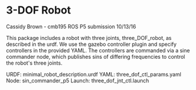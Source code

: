 # 3-DOF Robot

Cassidy Brown - cmb195
ROS P5 submission
10/13/16

This package includes a robot with three joints, three_DOF_robot, as described in the urdf.
We use the gazebo controller plugin and specify controllers in the provided YAML.
The controllers are commanded via a sine commander node, which publishes sins of differing frequencies to control the robot's three joints.


URDF:
	minimal_robot_description.urdf
YAML:
	three_dof_ctl_params.yaml
Node:
	sin_commander_p5
Launch:
	three_dof_jnt_ctl.launch

